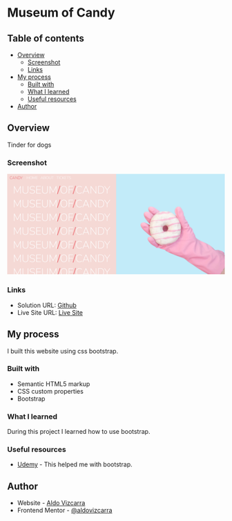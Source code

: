 # Museum of Candy
 

## Table of contents

- [Overview](#overview)
  - [Screenshot](#screenshot)
  - [Links](#links)
- [My process](#my-process)
  - [Built with](#built-with)
  - [What I learned](#what-i-learned)
  - [Useful resources](#useful-resources)
- [Author](#author)

## Overview

Tinder for dogs

### Screenshot

![](images/museum-of-candy-screenshot.png)

### Links

- Solution URL: [Github](https://github.com/aldovizcarra/museum-of-candy)
- Live Site URL: [Live Site](https://aldovizcarra.github.io/museum-of-candy/)

## My process

I built this website using css bootstrap.

### Built with

- Semantic HTML5 markup
- CSS custom properties
- Bootstrap

### What I learned

During this project I learned how to use bootstrap.

### Useful resources

- [Udemy](https://www.udemy.com) - This helped me with bootstrap.

## Author

- Website - [Aldo Vizcarra](https://github.com/aldovizcarra)
- Frontend Mentor - [@aldovizcarra](https://www.frontendmentor.io/profile/aldovizcarra)
